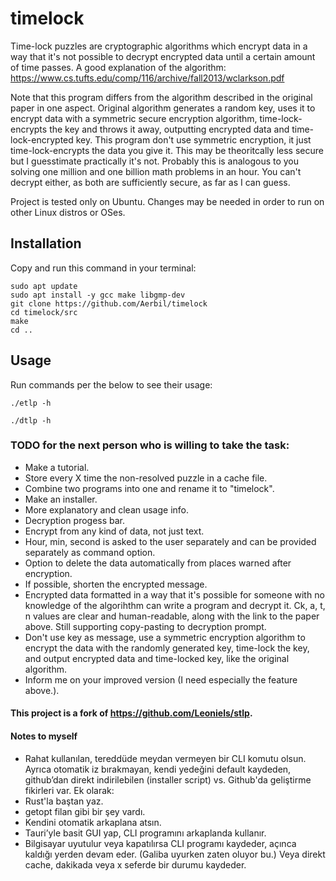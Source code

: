 # timelock

Time-lock puzzles are cryptographic algorithms which encrypt data in a way that it's not possible to decrypt encrypted data until a certain amount of time passes. A good explanation of the algorithm:
https://www.cs.tufts.edu/comp/116/archive/fall2013/wclarkson.pdf

Note that this program differs from the algorithm described in the original paper in one aspect. Original algorithm generates a random key, uses it to encrypt data with a symmetric secure encryption algorithm, time-lock-encrypts the key and throws it away, outputting encrypted data and time-lock-encrypted key. This program don't use symmetric encryption, it just time-lock-encrypts the data you give it. This may be theoritcally less secure but I guesstimate practically it's not. Probably this is analogous to you solving one million and one billion math problems in an hour. You can't decrypt either, as both are sufficiently secure, as far as I can guess.

Project is tested only on Ubuntu. Changes may be needed in order to run on other Linux distros or OSes.

## Installation
Copy and run this command in your terminal:

```
sudo apt update
sudo apt install -y gcc make libgmp-dev
git clone https://github.com/Aerbil/timelock
cd timelock/src
make
cd ..
```

## Usage
Run commands per the below to see their usage:

`./etlp -h`

`./dtlp -h`



### TODO for the next person who is willing to take the task:

* Make a tutorial.
* Store every X time the non-resolved puzzle in a cache file.
* Combine two programs into one and rename it to "timelock".
* Make an installer.
* More explanatory and clean usage info.
* Decryption progess bar.
* Encrypt from any kind of data, not just text.
* Hour, min, second is asked to the user separately and can be provided separately as command option.
* Option to delete the data automatically from places warned after encryption.
* If possible, shorten the encrypted message.
* Encrypted data formatted in a way that it's possible for someone with no knowledge of the algorihthm can write a program and decrypt it. Ck, a, t, n values are clear and human-readable, along with the link to the paper above. Still supporting copy-pasting to decryption prompt.
* Don't use key as message, use a symmetric encryption algorithm to encrypt the data with the randomly generated key, time-lock the key, and output encrypted data and time-locked key, like the original algorithm. 
* Inform me on your improved version (I need especially the feature above.).

#### This project is a fork of https://github.com/Leoniels/stlp.

#### Notes to myself
* Rahat kullanılan, tereddüde meydan vermeyen bir CLI komutu olsun. Ayrıca otomatik iz bırakmayan, kendi yedeğini default kaydeden, github’dan direkt indirilebilen (installer script) vs. Github'da geliştirme fikirleri var. Ek olarak:
* Rust'la baştan yaz.
* getopt filan gibi bir şey vardı.
* Kendini otomatik arkaplana atsın.
* Tauri’yle basit GUI yap, CLI programını arkaplanda kullanır.
* Bilgisayar uyutulur veya kapatılırsa CLI programı kaydeder, açınca kaldığı yerden devam eder. (Galiba uyurken zaten oluyor bu.) Veya direkt cache, dakikada veya x seferde bir durumu kaydeder.
